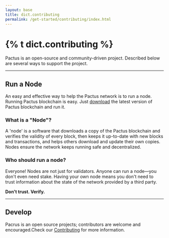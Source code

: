 ```yaml
---
layout: base
title: dict.contributing
permalink: /get-started/contributing/index.html
---
```


# {% t dict.contributing %}

Pactus is an open-source and community-driven project. Described below are several ways to support the project.

---

## Run a Node

An easy and effective way to help the Pactus network is to run a node.
Running Pactus blockchain is easy. Just [download](https://pactus.org/download/) the latest version of Pactus blockchain
and run it.

### What is a "Node"?

A 'node' is a software that downloads a copy of the Pactus blockchain and verifies the validity of every block,
then keeps it up-to-date with new blocks and transactions, and helps others download and update their own copies.
Nodes ensure the network keeps running safe and decentralized.

### Who should run a node?

Everyone! Nodes are not just for validators. Anyone can run a node—you don't even need stake.
Having your own node means you don't need to trust information about the state of the network provided by a third party.

<b>Don't trust. Verify.</b>

---

## Develop

Pacrus is an open source projects; contributors are welcome and encouraged.Check our
[Contributing](https://github.com/pactus-project/pactus/blob/main/.github/CONTRIBUTING.md) for more information.
